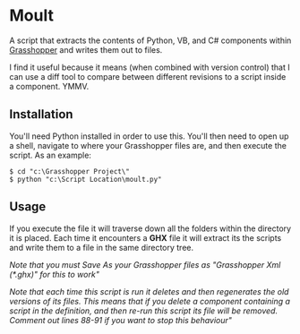 # Moult

A script that extracts the contents of Python, VB, and C# components within [Grasshopper](http://www.grasshopper3d.com/) and writes them out to files.

I find it useful because it means (when combined with version control) that I can use a diff tool to compare between different revisions to a script inside a component. YMMV.

## Installation

You'll need Python installed in order to use this. You'll then need to open up a shell, navigate to where your Grasshopper files are, and then execute the script. As an example:

    $ cd "c:\Grasshopper Project\"
    $ python "c:\Script Location\moult.py"

## Usage

If you execute the file it will traverse down all the folders within the directory it is placed. Each time it encounters a **GHX** file it will extract its the scripts and write them to a file in the same directory tree.

*Note that you must Save As your Grasshopper files as "Grasshopper Xml (\*.ghx)" for this to work"*

*Note that each time this script is run it deletes and then regenerates the old versions of its files. This means that if you delete a component containing a script in the definition, and then re-run this script its file will be removed. Comment out lines 88-91 if you want to stop this behaviour"*